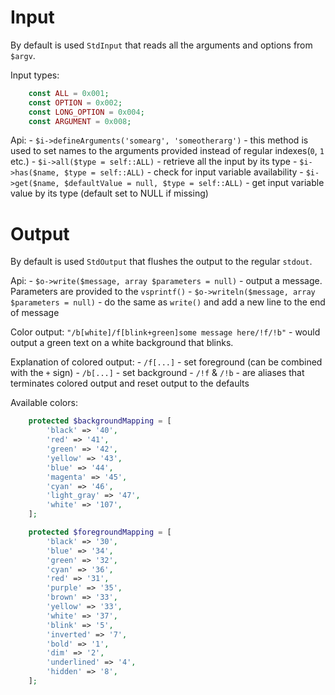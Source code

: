Input
=====

By default is used `StdInput` that reads all the arguments and options from `$argv`.

Input types:
```php
    const ALL = 0x001;
    const OPTION = 0x002;
    const LONG_OPTION = 0x004;
    const ARGUMENT = 0x008;
```

Api:
    - `$i->defineArguments('somearg', 'someotherarg')` - this method is used to set names to the arguments provided instead of regular indexes(`0`, `1` etc.)
    - `$i->all($type = self::ALL)` - retrieve all the input by its type
    - `$i->has($name, $type = self::ALL)` - check for input variable availability
    - `$i->get($name, $defaultValue = null, $type = self::ALL)` - get input variable value by its type (default set to NULL if missing)

Output
======

By default is used `StdOutput` that flushes the output to the regular `stdout`.

Api:
    - `$o->write($message, array $parameters = null)` - output a message. Parameters are provided to the `vsprintf()`
    - `$o->writeln($message, array $parameters = null)` - do the same as `write()` and add a new line to the end of message

Color output:
`"/b[white]/f[blink+green]some message here/!f/!b"` - would output a green text on a white background that blinks.

Explanation of colored output:
    - `/f[...]` - set foreground (can be combined with the `+` sign)
    - `/b[...]` - set background
    - `/!f` & `/!b` - are aliases that terminates colored output and reset output to the defaults
    
Available colors:
```php
    protected $backgroundMapping = [
        'black' => '40',
        'red' => '41',
        'green' => '42',
        'yellow' => '43',
        'blue' => '44',
        'magenta' => '45',
        'cyan' => '46',
        'light_gray' => '47',
        'white' => '107',
    ];

    protected $foregroundMapping = [
        'black' => '30',
        'blue' => '34',
        'green' => '32',
        'cyan' => '36',
        'red' => '31',
        'purple' => '35',
        'brown' => '33',
        'yellow' => '33',
        'white' => '37',
        'blink' => '5',
        'inverted' => '7',
        'bold' => '1',
        'dim' => '2',
        'underlined' => '4',
        'hidden' => '8',
    ];
```